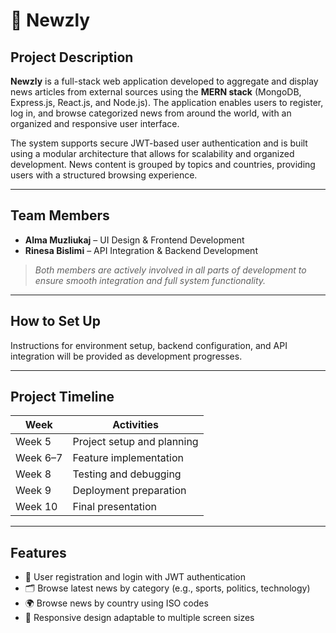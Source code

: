 # 📰 Newzly

## Project Description

**Newzly** is a full-stack web application developed to aggregate and display news articles from external sources using the **MERN stack** (MongoDB, Express.js, React.js, and Node.js). The application enables users to register, log in, and browse categorized news from around the world, with an organized and responsive user interface.

The system supports secure JWT-based user authentication and is built using a modular architecture that allows for scalability and organized development. News content is grouped by topics and countries, providing users with a structured browsing experience.

---

## Team Members

- **Alma Muzliukaj** – UI Design & Frontend Development  
- **Rinesa Bislimi** – API Integration & Backend Development  
> *Both members are actively involved in all parts of development to ensure smooth integration and full system functionality.*

---

## How to Set Up

Instructions for environment setup, backend configuration, and API integration will be provided as development progresses.

---

## Project Timeline

| Week     | Activities                        |
|----------|-----------------------------------|
| Week 5   | Project setup and planning        |
| Week 6–7 | Feature implementation            |
| Week 8   | Testing and debugging             |
| Week 9   | Deployment preparation            |
| Week 10  | Final presentation                |

---

## Features

- 🔐 User registration and login with JWT authentication  
- 🗂️ Browse latest news by category (e.g., sports, politics, technology)  
- 🌍 Browse news by country using ISO codes  
- 📱 Responsive design adaptable to multiple screen sizes  
